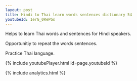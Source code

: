 ```yaml
---
layout: post
title: Hindi to Thai learn words sentences dictionary 54 
youtubeId: 1erG_0RePGs
---
```

 
 
Helps to learn Thai words and sentences for Hindi speakers.

Opportunitiy to repeat the words sentences. 

Practice Thai language. 
 
{% include youtubePlayer.html id=page.youtubeId %}
 
 
{% include analytics.html %}
